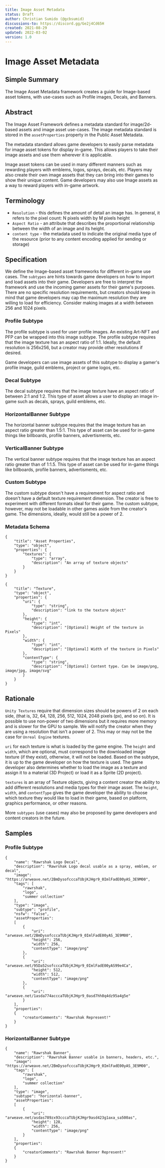 ```yaml
---
title: Image Asset Metadata
status: Draft
author: Christian Sumido (@gcbsumid)
discussions-to: https://discord.gg/Ge2j4Cd65H
created: 2021-08-29
updated: 2022-03-02
version: 1.0
---
```


# Image Asset Metadata

## Simple Summary

The Image Asset Metadata framework creates a guide for Image-based asset tokens, with use-cases such as Profile images, Decals, and Banners.

## Abstract

The Image Asset Framework defines a metadata standard for image/2d-based assets and image asset use-cases. The image metadata standard is stored in the `assetProperties` property in the Public Asset Metadata. 

The metadata standard allows game developers to easily parse metadata for image asset tokens for display in-game. This allows players to take their image assets and use them wherever it is applicable.

Image asset tokens can be used in many different manners such as rewarding players with emblems, logos, sprays, decals, etc. Players may also create their own image assets that they can bring into their games to show their unique content. Game developers may also use Image assets as a way to reward players with in-game artwork.

## Terminology 

* `Resolution` - this defines the amount of detail an image has. In general, it refers to the pixel count: N pixels width by M pixels height
* `Aspect Ratio` - an attribute that describes the proportional relationship between the width of an image and its height.
* `content type` - the metadata used to indicate the original media type of the resource (prior to any content encoding applied for sending or storage)

## Specification 

We define the Image-based asset frameworks for different in-game use cases. The `subtypes` are hints towards game developers on how to import and load assets into their game. Developers are free to interpret the framework and use the incoming gamer assets for their game's purposes. There are no specific resolution requirements, but creators should keep in mind that game developers may cap the maximum resolution they are willing to load for efficiency. Consider making images at a width between 256 and 1024 pixels.

### Profile Subtype

The profile subtype is used for user profile images. An existing Art-NFT and PFP can be wrapped into this image subtype. The profile subtype requires that the image texture has an aspect ratio of 1:1. Ideally, the default resolution is 256x256, but a creator may provide other resolutions if desired. 

Game developers can use image assets of this subtype to display a gamer's profile image, guild emblems, project or game logos, etc.

### Decal Subtype

The decal subtype requires that the image texture have an aspect ratio of between 2:1 and 1:2. This type of asset allows a user to display an image in-game such as decals, sprays, guild emblems, etc. 

### HorizontalBanner Subtype

The horizontal banner subtype requires that the image texture has an aspect ratio greater than 1.5:1. This type of asset can be used for in-game things like billboards, profile banners, advertisments, etc.

### VerticalBanner Subtype

The vertical banner subtype requires that the image texture has an aspect ratio greater than of 1:1.5. This type of asset can be used for in-game things like billboards, profile banners, advertisments, etc.

### Custom Subtype

The custom subtype doesn't have a requirement for aspect ratio and doesn't have a default texture requirement dimension. The creator is free to experiment with different formats ideal for their game. The custom subtype, however, may not be loadable in other games aside from the creator's game. The dimensions, ideally, would still be a power of 2.

### Metadata Schema 
```
{
    "title": "Asset Properties",
    "type": "object",
    "properties": {
        "textures": {
            "type": "array",
            "description": "An array of texture objects"
        }
    }
}

{
    "title": "Texture",
    "type": "object",
    "properties": {
        "uri": {
            "type": "string",
            "description": "link to the texture object"
        },
        "height": {
            "type": "int",
            "description": "[Optional] Height of the texture in Pixels"
        },
        "width": {
            "type": "int",
            "description": "[Optional] Width of the texture in Pixels"
        },
        "contentType": {
            "type": "string",
            "description": "[Optional] Content type. Can be image/png, image/jpg, image/svg"
        }
    }
}
```

## Rationale

`Unity Textures` require that dimension sizes should be powers of 2 on each side, (that is, 32, 64, 128, 256, 512, 1024, 2048 pixels (px), and so on). It is possible to use non-power of two dimensions but it requires more memory and is slower for the GPU to sample. We will notify the creator when they are using a resolution that isn't a power of 2. This may or may not be the case for `Unreal Engine` textures.

`uri` for each texture is what is loaded by the game engine. The `height` and `width`, which are optional, must correspond to the downloaded image texture (if they exist), otherwise, it will not be loaded. Based on the subtype, it is up to the game developer on how the texture is used. The game developer also determines whether to load the image as a texture and assign it to a material (3D Project) or load it as a Sprite (2D project). 

`textures` is an array of Texture objects, giving a content creator the ability to add different resolutions and media types for their image asset. The `height`, `width`, and `contentType` gives the game developer the ability to choose which texture they would like to load in their game, based on platform, graphics performance, or other reasons.

More `subtypes` (use cases) may also be proposed by game developers and content creators in the future.

## Samples

### Profile Subtype
```
{
    "name": "Rawrshak Logo Decal",
    "description": "Rawrshak Logo decal usable as a spray, emblem, or decal",
    "image": "https://arweave.net/2BmDysofcccaTUbjKJHgr9_0ImlFadE00yAS_3E9M00",
    "tags": [
        "rawrshak",
        "logo",
        "summer collection"
    ],
    "type": "image",
    "subtype": "profile",
    "nsfw": "false",
    "assetProperties": 
    [
        {
            "uri": "arweave.net/2BmDysofcccaTUbjKJHgr9_0ImlFadE00yAS_3E9M00",
            "height": 256,
            "width": 256,
            "contentType": "image/png"
        },
        {
            "uri": "arweave.net/95Da52sofcccaTUbjKJHgr9_0ImlFadE00yAS99e4Ca",
            "height": 512,
            "width": 512,
            "contentType": "image/png"
        },
        {
            "uri": "arweave.net/1asda774acccaTUbjKJHgr9_0asd7hh8q4dz95a4g5e"
        }
    ],
    "properties":
    {
        "creatorComments": "Rawrshak Represent!"
    }
}
```

### HorizontalBanner Subtype
```
{
    "name": "Rawrshak Banner",
    "description": "Rawrshak Banner usable in banners, headers, etc.",
    "image": "https://arweave.net/2BmDysofcccaTUbjKJHgr9_0ImlFadE00yAS_3E9M00",
    "tags": [
        "rawrshak",
        "logo",
        "summer collection"
    ],
    "type": "image",
    "subtype": "horizontal-banner",
    "assetProperties": 
    [
        {
            "uri": "arweave.net/asdas789zx93cccaTUbjKJHgr9asd423g1axa_sa500as",
            "height": 128,
            "width": 256,
            "contentType": "image/png"
        }
    ],
    "properties":
    {
        "creatorComments": "Rawrshak Banner Represent!"
    }
}
```